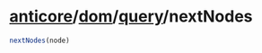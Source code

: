 # [anticore](../../../../../#reference)/[dom](../../#reference)/[query](../#reference)/<a name="reference">nextNodes</a>

```js
nextNodes(node)
```